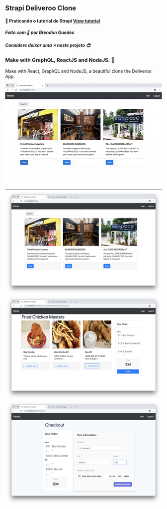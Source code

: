 ## Strapi Deliveroo Clone

#### :school_satchel: Praticando o tutorial de Strapi [View tutorial](https://strapi.io/blog/strapi-next-setup)

##### Feito com :purple_heart: por Brendon Guedes

##### Considere deixar uma :star: neste projeto :heart_eyes:

### Make with GraphQL, ReactJS and NodeJS. :rocket:
Make with React, GraphQL and NodeJS, a beautiful clone the Deliveroo App.

<img src="https://github.com/brendonguedes/strapi-deliveroo/blob/master/assets/ezgif.com-optimize--11-.gif">

<img src="https://github.com/brendonguedes/strapi-deliveroo/blob/master/assets/Screen-Shot-2018-10-13-at-5.12.41-PM.png">

<img src="https://github.com/brendonguedes/strapi-deliveroo/blob/master/assets/Screen-Shot-2018-10-13-at-5.12.58-PM.png">

<img src="https://github.com/brendonguedes/strapi-deliveroo/blob/master/assets/Screen-Shot-2018-10-13-at-5.13.21-PM.png">


